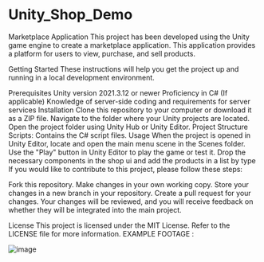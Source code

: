 # Unity_Shop_Demo
Marketplace Application
This project has been developed using the Unity game engine to create a marketplace application. This application provides a platform for users to view, purchase, and sell products.

Getting Started
These instructions will help you get the project up and running in a local development environment.

Prerequisites
Unity version 2021.3.12 or newer
Proficiency in C#
(If applicable) Knowledge of server-side coding and requirements for server services
Installation
Clone this repository to your computer or download it as a ZIP file.
Navigate to the folder where your Unity projects are located.
Open the project folder using Unity Hub or Unity Editor.
Project Structure
Scripts: Contains the C# script files.
Usage
When the project is opened in Unity Editor, locate and open the main menu scene in the Scenes folder.
Use the "Play" button in Unity Editor to play the game or test it.
Drop the necessary components in the shop ui and add the products in a list by type
If you would like to contribute to this project, please follow these steps:

Fork this repository.
Make changes in your own working copy.
Store your changes in a new branch in your repository.
Create a pull request for your changes.
Your changes will be reviewed, and you will receive feedback on whether they will be integrated into the main project.

License
This project is licensed under the MIT License. Refer to the LICENSE file for more information.
EXAMPLE FOOTAGE :

![image](https://github.com/girayumitkan/Unity_Shop_Demo/assets/55592038/d17549f4-39b1-469d-975c-f099063370c3)


